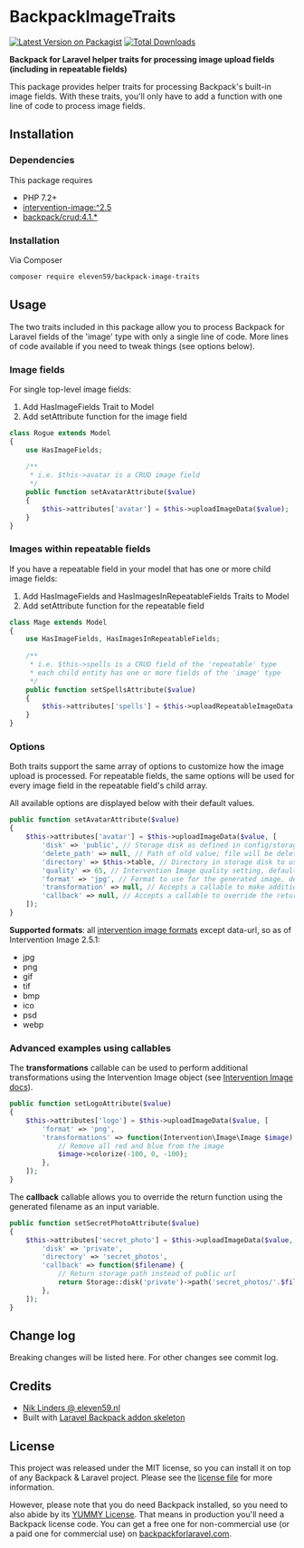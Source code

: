 # BackpackImageTraits

[![Latest Version on Packagist][ico-version]][link-packagist]
[![Total Downloads][ico-downloads]][link-downloads]

**Backpack for Laravel helper traits for processing image upload fields (including in repeatable fields)**

This package provides helper traits for processing Backpack's built-in image fields. With these traits, 
you'll only have to add a function with one line of code to process image fields.



## Installation


### Dependencies

This package requires
* PHP 7.2+
* [intervention-image:^2.5][link-intervention-image]
* [backpack/crud:4.1.*][link-backpack]


### Installation

Via Composer
``` bash
composer require eleven59/backpack-image-traits
```



## Usage

The two traits included in this package allow you to process Backpack for Laravel fields of the 'image' 
type with only a single line of code. More lines of code available if you need to tweak things (see 
options below).


### Image fields
For single top-level image fields:
1) Add HasImageFields Trait to Model
2) Add setAttribute function for the image field

```php
class Rogue extends Model
{
    use HasImageFields;
    
    /**
     * i.e. $this->avatar is a CRUD image field 
     */
    public function setAvatarAttribute($value)
    {
        $this->attributes['avatar'] = $this->uploadImageData($value);
    }
}
```


### Images within repeatable fields
If you have a repeatable field in your model that has one or more child image fields:
1) Add HasImageFields and HasImagesInRepeatableFields Traits to Model
2) Add setAttribute function for the repeatable field

```php
class Mage extends Model
{
    use HasImageFields, HasImagesInRepeatableFields;
    
    /** 
     * i.e. $this->spells is a CRUD field of the 'repeatable' type 
     * each child entity has one or more fields of the 'image' type
     */
    public function setSpellsAttribute($value)
    {
        $this->attributes['spells'] = $this->uploadRepeatableImageData($value);
    }
}
```


### Options

Both traits support the same array of options to customize how the image upload is processed. For
repeatable fields, the same options will be used for every image field in the repeatable field's
child array. 

All available options are displayed below with their default values. 

```php
public function setAvatarAttribute($value)
{
    $this->attributes['avatar'] = $this->uploadImageData($value, [
        'disk' => 'public', // Storage disk as defined in config/storage.php
        'delete_path' => null, // Path of old value; file will be deleted if specified (don't use for repeatable)
        'directory' => $this->table, // Directory in storage disk to use; defaults to model's table name
        'quality' => 65, // Intervention Image quality setting, default is 65
        'format' => 'jpg', // Format to use for the generated image, default is jpg
        'transformation' => null, // Accepts a callable to make additional transformations (see advanced examples)
        'callback' => null, // Accepts a callable to override the return function (see advanced examples)
    ]);
}
```
**Supported formats**: all [intervention image formats][link-encode] except data-url, so as of Intervention
Image 2.5.1:
* jpg
* png
* gif
* tif
* bmp
* ico
* psd
* webp


### Advanced examples using callables

The **transformations** callable can be used to perform additional transformations using the Intervention 
Image object (see [Intervention Image docs][link-intervention-docs]).

```php
public function setLogoAttribute($value)
{
    $this->attributes['logo'] = $this->uploadImageData($value, [
        'format' => 'png',
        'transformations' => function(Intervention\Image\Image $image) {
            // Remove all red and blue from the image
            $image->colorize(-100, 0, -100);
        },
    ]);
}
```

The **callback** callable allows you to override the return function using the generated filename as an input
variable.

```php
public function setSecretPhotoAttribute($value)
{
    $this->attributes['secret_photo'] = $this->uploadImageData($value, [
        'disk' => 'private',
        'directory' => 'secret_photos',
        'callback' => function($filename) {
            // Return storage path instead of public url
            return Storage::disk('private')->path('secret_photos/'.$filename);
        },
    ]);
}
```

## Change log

Breaking changes will be listed here. For other changes see commit log.



## Credits

- [Nik Linders @ eleven59.nl][link-author]
- Built with [Laravel Backpack addon skeleton][link-skeleton]



## License

This project was released under the MIT license, so you can install it on top of any Backpack & Laravel project. Please see the [license file](license.md) for more information. 

However, please note that you do need Backpack installed, so you need to also abide by its [YUMMY License](https://github.com/Laravel-Backpack/CRUD/blob/master/LICENSE.md). That means in production you'll need a Backpack license code. You can get a free one for non-commercial use (or a paid one for commercial use) on [backpackforlaravel.com](https://backpackforlaravel.com).

[ico-version]: https://img.shields.io/packagist/v/eleven59/backpack-image-traits.svg?style=flat-square
[ico-downloads]: https://img.shields.io/packagist/dt/eleven59/backpack-image-traits.svg?style=flat-square

[link-packagist]: https://packagist.org/packages/eleven59/backpack-image-traits
[link-downloads]: https://packagist.org/packages/eleven59/backpack-image-traits
[link-author]: https://github.com/eleven59
[link-skeleton]: https://github.com/Laravel-Backpack/addon-skeleton
[link-encode]: http://image.intervention.io/api/encode
[link-backpack]: https://github.com/Laravel-Backpack/CRUD
[link-intervention-image]: https://github.com/Intervention/image
[link-intervention-docs]: http://image.intervention.io/
